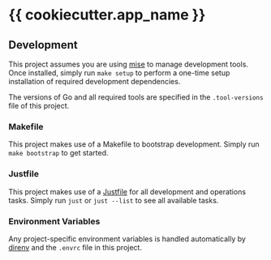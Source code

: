 # {{ cookiecutter.app_name }}

## Development

This project assumes you are using [mise](https://mise.jdx.dev) to manage
development tools. Once installed, simply run `make setup` to perform a
one-time setup installation of required development dependencies.

The versions of Go and all required tools are specified in the
`.tool-versions` file of this project.

### Makefile

This project makes use of a Makefile to bootstrap development.
Simply run `make bootstrap` to get started.

### Justfile

This project makes use of a [Justfile](https://just.systems) for all
development and operations tasks. Simply run `just` or `just --list`
to see all available tasks.

### Environment Variables

Any project-specific environment variables is handled automatically by
[direnv](https://direnv.net) and the `.envrc` file in this project.
